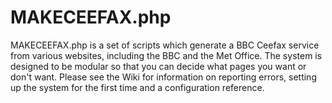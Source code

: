 # MAKECEEFAX.php
MAKECEEFAX.php is a set of scripts which generate a BBC Ceefax service from various websites, including the BBC and the Met Office. The system is designed to be modular so that you can decide what pages you want or don't want. Please see the Wiki for information on reporting errors, setting up the system for the first time and a configuration reference.